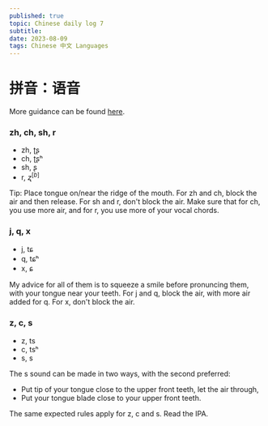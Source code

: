 ```yaml
---
published: true
topic: Chinese daily log 7 
subtitle: 
date: 2023-08-09
tags: Chinese 中文 Languages
---
```


# 拼音：语音

More guidance can be found [here](https://en.wikipedia.org/wiki/Help:IPA/Mandarin).

### zh, ch, sh, r
- zh, ʈʂ
- ch, ʈʂʰ
- sh, ʂ
- r, $ʐ^{[b]}$

Tip: Place tongue on/near the ridge of the mouth. For zh and ch, block the air and then release.
For sh and r, don't block the air. Make sure that for ch, you use more air, and for r, you use
more of your vocal chords.

### j, q, x
- j, tɕ
- q, tɕʰ
- x, ɕ

My advice for all of them is to squeeze a smile before pronuncing them, with your tongue near your
teeth. For j and q, block the air, with more air added for q. For x, don't block the air.

### z, c, s
- z, ts
- c, tsʰ 	
- s, s

The s sound can be made in two ways, with the second preferred:
- Put tip of your tongue close to the upper front teeth, let the air through,
- Put your tongue blade close to your upper front teeth.

The same expected rules apply for z, c and s. Read the IPA.
